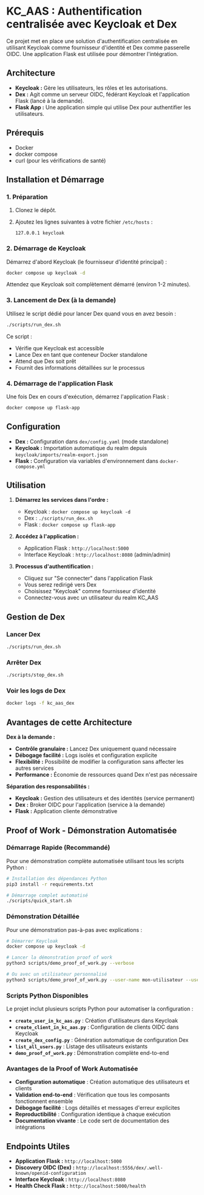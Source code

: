 # KC_AAS : Authentification centralisée avec Keycloak et Dex

Ce projet met en place une solution d'authentification centralisée en utilisant Keycloak comme fournisseur d'identité et Dex comme passerelle OIDC. Une application Flask est utilisée pour démontrer l'intégration.

## Architecture

*   **Keycloak :** Gère les utilisateurs, les rôles et les autorisations.
*   **Dex :** Agit comme un serveur OIDC, fédérant Keycloak et l'application Flask (lancé à la demande).
*   **Flask App :** Une application simple qui utilise Dex pour authentifier les utilisateurs.

## Prérequis

*   Docker
*   docker compose
*   curl (pour les vérifications de santé)

## Installation et Démarrage

### 1. Préparation

1.  Clonez le dépôt.
2.  Ajoutez les lignes suivantes à votre fichier `/etc/hosts` :

    ```
    127.0.0.1 keycloak
    ```

### 2. Démarrage de Keycloak

Démarrez d'abord Keycloak (le fournisseur d'identité principal) :

```bash
docker compose up keycloak -d
```

Attendez que Keycloak soit complètement démarré (environ 1-2 minutes).

### 3. Lancement de Dex (à la demande)

Utilisez le script dédié pour lancer Dex quand vous en avez besoin :

```bash
./scripts/run_dex.sh
```

Ce script :
- Vérifie que Keycloak est accessible
- Lance Dex en tant que conteneur Docker standalone
- Attend que Dex soit prêt
- Fournit des informations détaillées sur le processus

### 4. Démarrage de l'application Flask

Une fois Dex en cours d'exécution, démarrez l'application Flask :

```bash
docker compose up flask-app
```

## Configuration

*   **Dex :** Configuration dans `dex/config.yaml` (mode standalone)
*   **Keycloak :** Importation automatique du realm depuis `keycloak/imports/realm-export.json`
*   **Flask :** Configuration via variables d'environnement dans `docker-compose.yml`

## Utilisation

1.  **Démarrez les services dans l'ordre :**
    - Keycloak : `docker compose up keycloak -d`
    - Dex : `./scripts/run_dex.sh`
    - Flask : `docker compose up flask-app`

2.  **Accédez à l'application :**
    - Application Flask : `http://localhost:5000`
    - Interface Keycloak : `http://localhost:8080` (admin/admin)

3.  **Processus d'authentification :**
    - Cliquez sur "Se connecter" dans l'application Flask
    - Vous serez redirigé vers Dex
    - Choisissez "Keycloak" comme fournisseur d'identité
    - Connectez-vous avec un utilisateur du realm KC_AAS

## Gestion de Dex

### Lancer Dex
```bash
./scripts/run_dex.sh
```

### Arrêter Dex
```bash
./scripts/stop_dex.sh
```

### Voir les logs de Dex
```bash
docker logs -f kc_aas_dex
```

## Avantages de cette Architecture

**Dex à la demande :**
- **Contrôle granulaire :** Lancez Dex uniquement quand nécessaire
- **Débogage facilité :** Logs isolés et configuration explicite
- **Flexibilité :** Possibilité de modifier la configuration sans affecter les autres services
- **Performance :** Économie de ressources quand Dex n'est pas nécessaire

**Séparation des responsabilités :**
- **Keycloak :** Gestion des utilisateurs et des identités (service permanent)
- **Dex :** Broker OIDC pour l'application (service à la demande)
- **Flask :** Application cliente démonstrative

## Proof of Work - Démonstration Automatisée

### Démarrage Rapide (Recommandé)

Pour une démonstration complète automatisée utilisant tous les scripts Python :

```bash
# Installation des dépendances Python
pip3 install -r requirements.txt

# Démarrage complet automatisé
./scripts/quick_start.sh
```

### Démonstration Détaillée

Pour une démonstration pas-à-pas avec explications :

```bash
# Démarrer Keycloak
docker compose up keycloak -d

# Lancer la démonstration proof of work
python3 scripts/demo_proof_of_work.py --verbose

# Ou avec un utilisateur personnalisé
python3 scripts/demo_proof_of_work.py --user-name mon-utilisateur --user-password mon-mot-de-passe
```

### Scripts Python Disponibles

Le projet inclut plusieurs scripts Python pour automatiser la configuration :

- **`create_user_in_kc_aas.py`** : Création d'utilisateurs dans Keycloak
- **`create_client_in_kc_aas.py`** : Configuration de clients OIDC dans Keycloak
- **`create_dex_config.py`** : Génération automatique de configuration Dex
- **`list_all_users.py`** : Listage des utilisateurs existants
- **`demo_proof_of_work.py`** : Démonstration complète end-to-end

### Avantages de la Proof of Work Automatisée

- **Configuration automatique** : Création automatique des utilisateurs et clients
- **Validation end-to-end** : Vérification que tous les composants fonctionnent ensemble
- **Débogage facilité** : Logs détaillés et messages d'erreur explicites
- **Reproductibilité** : Configuration identique à chaque exécution
- **Documentation vivante** : Le code sert de documentation des intégrations

## Endpoints Utiles

- **Application Flask :** `http://localhost:5000`
- **Discovery OIDC (Dex) :** `http://localhost:5556/dex/.well-known/openid-configuration`
- **Interface Keycloak :** `http://localhost:8080`
- **Health Check Flask :** `http://localhost:5000/health`
